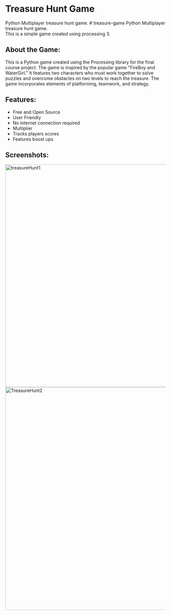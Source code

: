 # Treasure Hunt Game
Python Multiplayer treasure hunt game. # treasure-game
Python Multiplayer treasure hunt game.<br>
This is a simple game created using processing 3. <br>

## About the Game:

This is a Python game created using the Processing library for the final course project. The game is inspired by the popular game "FireBoy and WaterGirl." It features two characters who must work together to solve puzzles and overcome obstacles on two levels to reach the treasure. The game incorporates elements of platforming, teamwork, and strategy.

## Features:

* Free and Open Source
* User Friendly
* No internet connection required
* Multiplier
* Tracks players scores
* Features boost ups

## Screenshots:
<img width="700" alt="treasureHunt1" src="https://github.com/mirasaleh/treasure-game/assets/124134319/a5af3287-9d9d-4d30-bdbc-8e1008a24271">
<img width="700" alt="TreasureHunt2" src="https://github.com/mirasaleh/treasure-game/assets/124134319/8c5b9601-c2fe-4cb5-bb12-8574f0aaf153">
